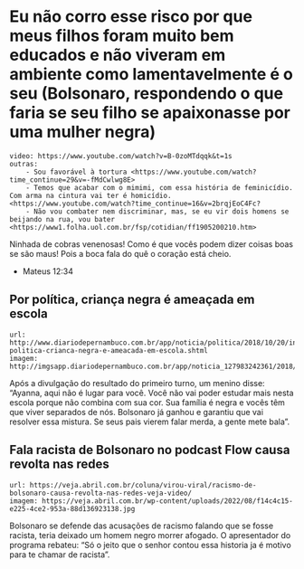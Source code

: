 # Eu não corro esse risco por que meus filhos foram muito bem educados e não viveram em ambiente como lamentavelmente é o seu (Bolsonaro, respondendo o que faria se seu filho se apaixonasse por uma mulher negra)

    video: https://www.youtube.com/watch?v=B-0zoMTdqqk&t=1s
    outras:
        - Sou favorável à tortura <https://www.youtube.com/watch?time_continue=29&v=-fMdCwlwg8E>
        - Temos que acabar com o mimimi, com essa história de feminicídio. Com arma na cintura vai ter é homicídio. <https://www.youtube.com/watch?time_continue=16&v=2brqjEoC4Fc?
        - Não vou combater nem discriminar, mas, se eu vir dois homens se beijando na rua, vou bater <https://www1.folha.uol.com.br/fsp/cotidian/ff1905200210.htm>

Ninhada de cobras venenosas! Como é que vocês podem dizer coisas boas se são maus! Pois a boca fala do quê o coração está cheio.
- Mateus 12:34


## Por política, criança negra é ameaçada em escola

    url: http://www.diariodepernambuco.com.br/app/noticia/politica/2018/10/20/interna_politica,766006/por-politica-crianca-negra-e-ameacada-em-escola.shtml
    imagem: http://imgsapp.diariodepernambuco.com.br/app/noticia_127983242361/2018/10/20/766006/20181020123108507954e.jpg

Após a divulgação do resultado do primeiro turno, um menino disse: “Ayanna, aqui não é lugar para você. Você não vai poder estudar mais nesta escola porque não combina com sua cor. Sua família é negra e vocês têm que viver separados de nós. Bolsonaro já ganhou e garantiu que vai resolver essa mistura. Se seus pais vierem falar merda, a gente mete bala”.


## Fala racista de Bolsonaro no podcast Flow causa revolta nas redes 

    url: https://veja.abril.com.br/coluna/virou-viral/racismo-de-bolsonaro-causa-revolta-nas-redes-veja-video/
    imagem: https://veja.abril.com.br/wp-content/uploads/2022/08/f14c4c15-e225-4ce2-953a-88d136923138.jpg

Bolsonaro se defende das acusações de racismo falando que se fosse racista, teria 
deixado um homem negro morrer afogado. O apresentador do programa rebateu: “Só o 
jeito que o senhor contou essa historia ja é motivo para te chamar de racista”.